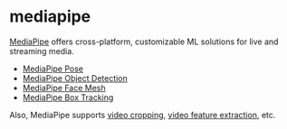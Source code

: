 # mediapipe

[MediaPipe](https://google.github.io/mediapipe/) offers cross-platform, customizable ML solutions for live and streaming media.

- [MediaPipe Pose](https://google.github.io/mediapipe/solutions/pose.html)
- [MediaPipe Object Detection](https://google.github.io/mediapipe/solutions/object_detection.html)
- [MediaPipe Face Mesh](https://google.github.io/mediapipe/solutions/face_mesh.html)
- [MediaPipe Box Tracking](https://google.github.io/mediapipe/solutions/box_tracking.html)

Also, MediaPipe supports [video cropping](https://google.github.io/mediapipe/solutions/autoflip.html), [video feature extraction](https://google.github.io/mediapipe/solutions/youtube_8m.html), etc.
